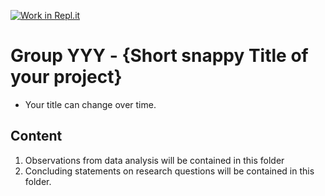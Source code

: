[![Work in Repl.it](https://classroom.github.com/assets/work-in-replit-14baed9a392b3a25080506f3b7b6d57f295ec2978f6f33ec97e36a161684cbe9.svg)](https://classroom.github.com/online_ide?assignment_repo_id=312435&assignment_repo_type=GroupAssignmentRepo)
# Group YYY - {Short snappy Title of your project}

- Your title can change over time.

## Content

1. Observations from data analysis will be contained in this folder
2. Concluding statements on research questions will be contained in this folder.